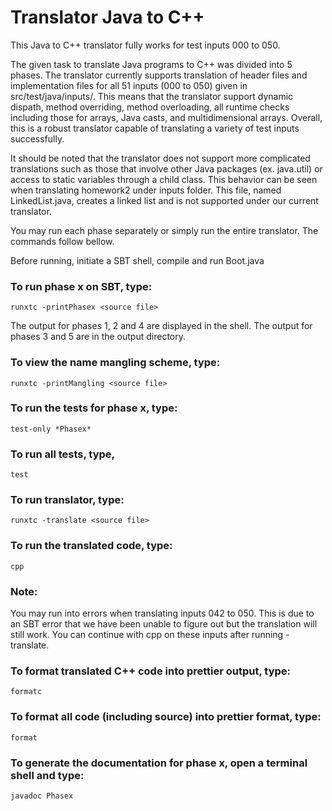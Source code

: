 # Translator Java to C++

This Java to C++ translator fully works for test inputs 000 to 050.

The given task to translate Java programs to C++ was divided into 5 phases. The translator
currently supports translation of header files and implementation files for all 51 inputs
(000 to 050) given in src/test/java/inputs/. This means that the translator support dynamic
dispath, method overriding, method overloading, all runtime checks including those for arrays,
Java casts, and multidimensional arrays. Overall, this is a robust translator capable of
translating a variety of test inputs successfully.

It should be noted that the translator does not support more complicated translations such
as those that involve other Java packages (ex. java.util) or access to static variables
through a child class. This behavior can be seen when translating homework2 under inputs
folder. This file, named LinkedList.java, creates a linked list and is not supported under
our current translator.

You may run each phase separately or simply run the entire translator. The commands follow
bellow.

Before running, initiate a SBT shell, compile and run Boot.java

### To run phase x on SBT, type:

`runxtc -printPhasex <source file>`

The output for phases 1, 2 and 4 are displayed in the shell. 
The output for phases 3 and 5 are in the output directory.

### To view the name mangling scheme, type:

`runxtc -printMangling <source file>`

### To run the tests for phase x, type:

`test-only *Phasex*`

### To run all tests, type,

`test`

### To run translator, type:

`runxtc -translate <source file>`

### To run the translated code, type:

`cpp`

### Note:

You may run into errors when translating inputs 042 to 050.
This is due to an SBT error that we have been unable to figure
out but the translation will still work. You can continue with
cpp on these inputs after running -translate.

### To format translated C++ code into prettier output, type:

`formatc`

### To format all code (including source) into prettier format, type:

`format`

### To generate the documentation for phase x, open a terminal shell and type:

`javadoc Phasex`